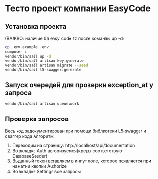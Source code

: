 # Тесто проект компании EasyCode

## Установка проекта
(ВАЖНО: наличие бд easy_code_tz после команды up -d)
```bash
cp .env.example .env
composer i
vendor/bin/sail up -d
vendor/bin/sail artisan key:generate
vendor/bin/sail artisan migrate --seed
vendor/bin/sail l5-swagger:generate
```
## Запуск очередей для проверки exception_at у запроса
```bash
vendor/bin/sail artisan queue:work
```
## Проверка запросов
Весь код задокументирован при помощи библиотеки L5-swagger и сваггер кода
Алгоритм:
1. Переходим на страницу: http://localhost/api/documentation
2. Во вкладке Auth авторизуемся(креды соответствуют DatabaseSeeder)
3. Выданный токен вставляем в инпут поле, которое появляется при нажатии кнопки Authorize
4. Во вкладке Settings все запросы
